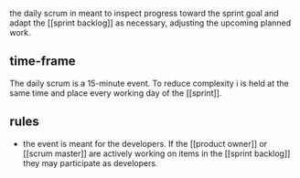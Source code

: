 the daily scrum in meant to inspect progress toward the sprint goal and adapt the [[sprint backlog]] as necessary, adjusting the upcoming planned work.

## time-frame
The daily scrum is a 15-minute event. To reduce complexity i is held at the same time and place every working day of the [[sprint]].

## rules
- the event is meant for the developers. If the [[product owner]] or [[scrum master]] are actively working on items in the [[sprint backlog]] they may participate as developers. 